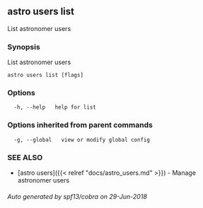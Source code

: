 ## astro users list

List astronomer users

### Synopsis

List astronomer users

```
astro users list [flags]
```

### Options

```
  -h, --help   help for list
```

### Options inherited from parent commands

```
  -g, --global   view or modify global config
```

### SEE ALSO

* [astro users]({{< relref "docs/astro_users.md" >}})	 - Manage astronomer users

###### Auto generated by spf13/cobra on 29-Jun-2018
